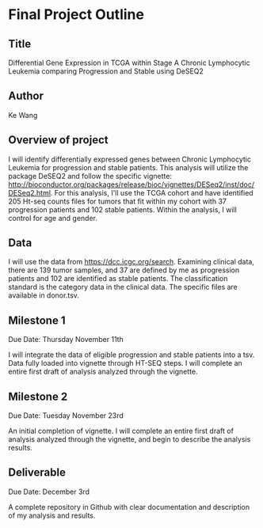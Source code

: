 # Final Project Outline
## Title
Differential Gene Expression in TCGA within Stage A Chronic Lymphocytic Leukemia comparing Progression and Stable using DeSEQ2
## Author
Ke Wang
## Overview of project
I will identify differentially expressed genes between Chronic Lymphocytic Leukemia for progression and stable patients. 
This analysis will utilize the package DeSEQ2 and follow the specific vignette: http://bioconductor.org/packages/release/bioc/vignettes/DESeq2/inst/doc/DESeq2.html. For this analysis, I'll use the TCGA cohort and have identified 205 Ht-seq counts files for tumors that fit within my cohort with 37 progression patients and 102 stable patients. Within the analysis, I will control for age and gender.
## Data
I will use the data from https://dcc.icgc.org/search. Examining clinical data, there are 139 tumor samples, and 37 are defined by me as progression patients and 102 are identified as stable patients. The classification standard is the category data in the clinical data. The specific files are available in donor.tsv.
## Milestone 1
Due Date: Thursday November 11th

I will integrate the data of eligible progression and stable patients into a tsv. Data fully loaded into vignette through HT-SEQ steps. I will complete an entire first draft of analysis analyzed through the vignette.
## Milestone 2
Due Date: Tuesday November 23rd

An initial completion of vignette. I will complete an entire first draft of analysis analyzed through the vignette, and begin to describe the analysis results.

## Deliverable
Due Date: December 3rd

A complete repository in Github with clear documentation and description of my analysis and results.
